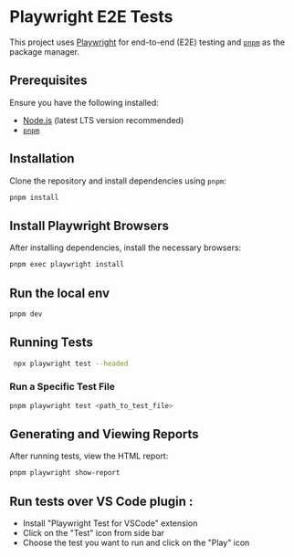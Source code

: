 # Playwright E2E Tests

This project uses [Playwright](https://playwright.dev/) for end-to-end (E2E) testing and [`pnpm`](https://pnpm.io/) as the package manager.

## Prerequisites

Ensure you have the following installed:

- [Node.js](https://nodejs.org/) (latest LTS version recommended)
- [`pnpm`](https://pnpm.io/installation)

## Installation

Clone the repository and install dependencies using `pnpm`:

```sh
pnpm install
```

## Install Playwright Browsers

After installing dependencies, install the necessary browsers:

```sh
pnpm exec playwright install
```

## Run the local env

```sh
pnpm dev
```

## Running Tests

```sh
 npx playwright test --headed
```

### Run a Specific Test File

```sh
pnpm playwright test <path_to_test_file>
```

## Generating and Viewing Reports

After running tests, view the HTML report:

```sh
pnpm playwright show-report
```

## Run tests over VS Code plugin :

- Install "Playwright Test for VSCode" extension
- Click on the "Test" icon from side bar
- Choose the test you want to run and click on the "Play" icon
